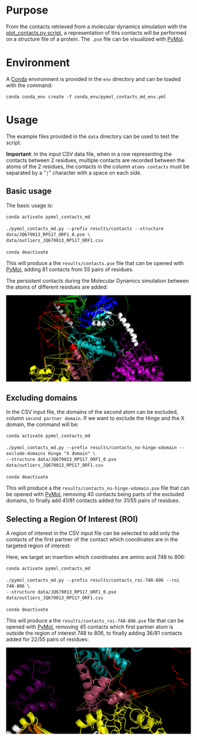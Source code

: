 # Purpose

From the contacts retrieved from a molecular dynamics simulation with the [plot_contacts.py script](https://github.com/njeanne/plot_contacts), a
representation of this contacts will be performed on a structure file of a protein. The `.pse` file can be visualized
with [PyMol](https://github.com/schrodinger/pymol-open-source).

# Environment

A [Conda](https://docs.conda.io/en/latest/) environment is provided in the `env` directory and can be loaded with the
command:
```shell
conda conda_env create -f conda_env/pymol_contacts_md_env.yml
```

# Usage

The example files provided in the `data` directory can be used to test the script.

**Important**: In the input CSV data file, when in a row representing the contacts between 2 residues, multiple contacts are recorded 
between the atoms of the 2 residues, the contacts in the column `atoms contacts` must be separated by a "` | `" 
character with a space on each side.

## Basic usage

The basic usage is:
```shell
conda activate pymol_contacts_md

./pymol_contacts_md.py --prefix results/contacts --structure data/JQ679013_RPS17_ORF1_0.pse \
data/outliers_JQ679013_RPS17_ORF1.csv

conda deactivate
```
This will produce a the `results/contacts.pse` file that can be opened with [PyMol](https://github.com/schrodinger/pymol-open-source),
adding 81 contacts from 55 pairs of residues.

The persistent contacts during the Molecular Dynamics simulation between the atoms of different residues are added:

![contacts on the structure file](doc/_static/basic.png)

## Excluding domains

In the CSV input file, the domains of the second atom can be excluded, column `second partner domain`. If we want to
exclude the Hinge and the X domain, the command will be:
```shell
conda activate pymol_contacts_md

./pymol_contacts_md.py --prefix results/contacts_no-hinge-xdomain --exclude-domains Hinge "X domain" \
--structure data/JQ679013_RPS17_ORF1_0.pse data/outliers_JQ679013_RPS17_ORF1.csv

conda deactivate
```

This will produce a the `results/contacts_no-hinge-xdomain.pse` file that can be opened with
[PyMol](https://github.com/schrodinger/pymol-open-source), removing 40 contacts being parts of the excluded domains, to
finally add 41/81 contacts added for 31/55 pairs of residues.

## Selecting a Region Of Interest (ROI)

A region of interest in the CSV input file can be selected to add only the contacts of the first partner of the contact
which coordinates are in the targeted region of interest:

Here, we target an insertion which coordinates are amino acid 748 to 806:
```shell
conda activate pymol_contacts_md

./pymol_contacts_md.py --prefix results/contacts_roi-748-806 --roi 748-806 \
--structure data/JQ679013_RPS17_ORF1_0.pse data/outliers_JQ679013_RPS17_ORF1.csv

conda deactivate
```

This will produce a the `results/contacts_roi-748-806.pse` file that can be opened with
[PyMol](https://github.com/schrodinger/pymol-open-source), removing 45 contacts which first partner atom is outside the
region of interest 748 to 806, to finally adding 36/81 contacts added for 22/55 pairs of residues:

![contacts on the structure file](doc/_static/roi-748-806.png)
